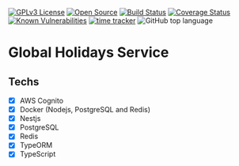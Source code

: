 [![GPLv3 License](https://img.shields.io/badge/License-GPL%20v3-yellow.svg)](https://opensource.org/licenses/)
[![Open Source](https://badges.frapsoft.com/os/v1/open-source.svg?v=103)](https://opensource.org/)
[![Build Status](https://travis-ci.com/williamkoller/global-holidays-service.svg?branch=master)](https://travis-ci.com/williamkoller/global-holidays-service)
[![Coverage Status](https://coveralls.io/repos/github/williamkoller/global-holidays-service/badge.svg?branch=master)](https://coveralls.io/github/williamkoller/global-holidays-service?branch=master)
[![Known Vulnerabilities](https://snyk.io/test/github/williamkoller/global-holidays-service/badge.svg?targetFile=package.json)](https://snyk.io/test/github/williamkoller/global-holidays-service?targetFile=package.json)
[![time tracker](https://wakatime.com/badge/github/williamkoller/global-holidays-service.svg)](https://wakatime.com/badge/github/williamkoller/global-holidays-service)
![GitHub top language](https://img.shields.io/github/languages/top/williamkoller/global-holidays-service)

# Global Holidays Service

## Techs

- [x] AWS Cognito
- [x] Docker (Nodejs, PostgreSQL and Redis)
- [x] Nestjs
- [x] PostgreSQL
- [x] Redis
- [x] TypeORM
- [x] TypeScript
